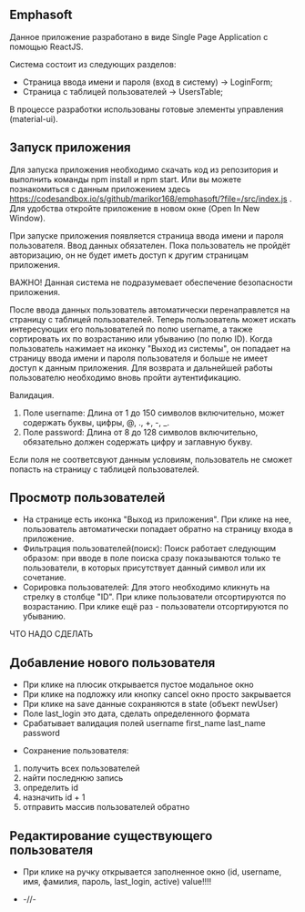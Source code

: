 Emphasoft
---------------------

Данное приложение разработано в виде Single Page Application с помощью ReactJS.

Система состоит из следующих разделов:

- Страница ввода имени и пароля (вход в систему) -> LoginForm;
- Страница с таблицей пользователей -> UsersTable;

В процессе разработки использованы готовые элементы управления (material-ui).


Запуск приложения
-------------------

Для запуска приложения необходимо скачать код из репозитория и выполнить команды npm install и npm start. 
Или вы можете познакомиться с данным приложением здесь https://codesandbox.io/s/github/marikor168/emphasoft/?file=/src/index.js . Для удобства откройте приложение в новом окне (Open In New Window).

При запуске приложения появляется страница ввода имени и пароля пользователя. Ввод данных обязателен. Пока пользователь не пройдёт авторизацию, 
он не будет иметь доступ к другим страницам приложения.

ВАЖНО! Данная система не подразумевает обеспечение безопасности приложения.

После ввода данных пользователь автоматически перенаправлется на страницу с таблицей пользователей.
Теперь пользователь может искать интересующих его пользователей по полю username, 
а также сортировать их по возрастанию или убыванию (по полю ID).
Когда пользователь нажимает на иконку "Выход из системы", он попадает на страницу ввода имени и пароля пользователя и больше не имеет доступ к данным приложения. 
Для возврата и дальнейшей работы пользователю необходимо вновь пройти аутентификацию.

Валидация.
1) Поле username: Длина от 1 до 150 символов включительно, может содержать буквы, цифры, @, ., +, -, _.
2) Поле password: Длина от 8 до 128 символов включительно, обязательно должен содержать цифру и заглавную букву.

Если поля не соответсвуют данным условиям, пользователь не сможет попасть на страницу с таблицей пользователей.

Просмотр пользователей
-------------------------

- На странице есть иконка "Выход из приложения". При клике на нее, пользователь автоматически попадает обратно на страницу входа в приложение.
- Фильтрация пользователей(поиск):
Поиск работает следующим образом: при вводе в поле поиска сразу показываются только те пользователи, в которых присутствует данный символ или их сочетание.
- Сорировка пользователей:
Для этого необходимо кликнуть на стрелку в столбце "ID". При клике пользователи отсортируются по возрастанию. 
При клике ещё раз - пользователи отсортируются по убыванию.


ЧТО НАДО СДЕЛАТЬ

Добавление нового пользователя
------------------------

+ При клике на плюсик открывается пустое модальное окно
+ При клике на подложку или кнопку cancel окно просто закрывается
+ При клике на save данные сохраняются в state (объект newUser)
+ Поле last_login это дата, сделать определенного формата
+ Срабатывает валидация полей
  username
  first_name
  last_name
  password
- Сохранение пользователя:
1) получить всех пользователей
2) найти последнюю запись 
3) определить id
4) назначить id + 1
5) отправить массив пользователей обратно

Редактирование существующего пользователя
-------------------------------

+ При клике на ручку открывается заполненное окно (id, username, имя, фамилия, пароль, last_login, active)
value!!!!
- -//-